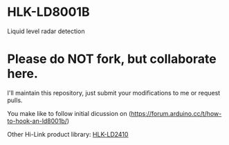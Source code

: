 # HLK-LD8001B
Liquid level radar detection

# Please do NOT fork, but collaborate here.
I'll maintain this repository, just submit your modifications to me or request pulls.


You make like to follow initial dicussion on (https://forum.arduino.cc/t/how-to-hook-an-ld8001b/)

Other Hi-Link product library: [HLK-LD2410](https://github.com/Patriboom/HLK-LD2410)
